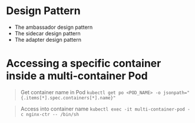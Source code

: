 # Design Pattern
* The ambassador design pattern
* The sidecar design pattern
* The adapter design pattern

# Accessing a specific container inside a multi-container Pod

> Get container name in Pod
`kubectl get po <POD_NAME> -o jsonpath="{.items[*].spec.containers[*].name}"`

> Access into container name
`kubectl exec -it multi-container-pod -c nginx-ctr -- /bin/sh`
